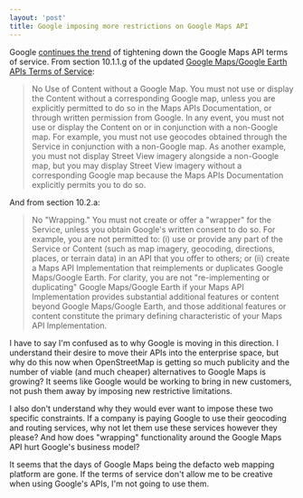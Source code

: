 ```yaml
---
layout: 'post'
title: Google imposing more restrictions on Google Maps API
---
```


Google [continues the trend](http://googlegeodevelopers.blogspot.com/2012/04/update-to-google-maps-api-deprecation.html) of tightening down the Google Maps API terms of service. From section 10.1.1.g of the updated [Google Maps/Google Earth APIs Terms of Service](https://developers.google.com/maps/terms):

<blockquote><p>No Use of Content without a Google Map. You must not use or display the Content without a corresponding Google map, unless you are explicitly permitted to do so in the Maps APIs Documentation, or through written permission from Google. In any event, you must not use or display the Content on or in conjunction with a non-Google map. For example, you must not use geocodes obtained through the Service in conjunction with a non-Google map. As another example, you must not display Street View imagery alongside a non-Google map, but you may display Street View imagery without a corresponding Google map because the Maps APIs Documentation explicitly permits you to do so.</p></blockquote>

And from section 10.2.a:

<blockquote><p>No "Wrapping." You must not create or offer a "wrapper" for the Service, unless you obtain Google's written consent to do so. For example, you are not permitted to: (i) use or provide any part of the Service or Content (such as map imagery, geocoding, directions, places, or terrain data) in an API that you offer to others; or (ii) create a Maps API Implementation that reimplements or duplicates Google Maps/Google Earth. For clarity, you are not "re-implementing or duplicating" Google Maps/Google Earth if your Maps API Implementation provides substantial additional features or content beyond Google Maps/Google Earth, and those additional features or content constitute the primary defining characteristic of your Maps API Implementation.</p></blockquote>

I have to say I'm confused as to why Google is moving in this direction. I understand their desire to move their APIs into the enterprise space, but why do this now when OpenStreetMap is getting so much publicity and the number of viable (and much cheaper) alternatives to Google Maps is growing? It seems like Google would be working to bring in new customers, not push them away by imposing new restrictive limitations.

I also don't understand why they would ever want to impose these two specific constraints. If a company is paying Google to use their geocoding and routing services, why not let them use these services however they please? And how does "wrapping" functionality around the Google Maps API hurt Google's business model?

It seems that the days of Google Maps being the defacto web mapping platform are gone. If the terms of service don't allow me to be creative when using Google's APIs, I'm not going to use them.